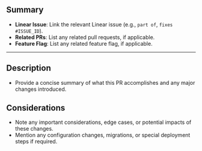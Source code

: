 ## Summary

- **Linear Issue**: Link the relevant Linear issue (e.g., `part of`, `fixes #ISSUE_ID`).
- **Related PRs**: List any related pull requests, if applicable.
- **Feature Flag**: List any related feature flag, if applicable.

---

## Description

- Provide a concise summary of what this PR accomplishes and any major changes introduced.


## Considerations

- Note any important considerations, edge cases, or potential impacts of these changes.
- Mention any configuration changes, migrations, or special deployment steps if required.
